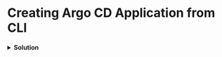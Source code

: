 # Creating Argo CD Application from CLI

<details>
<summary><b>Solution</b></summary>
<p>
## 1. Forward port for ArgoCD

```bash
kubectl port-forward svc/argocd-server -n argocd 8080:443
```

## 2. Login using CLI and start using commands

```bash
argocd login 127.0.0.1:8080
```

## 3. Create application with Argo CLI

```bash
argocd app create app-2 --repo https://github.com/spy86/argocd-example-apps.git --revision master --path guestbook --dest-server https://kubernetes.default.svc --dest-namespace app-2 --sync-option CreateNamespace=true --grpc-web
```

## 4. Verify app is created

```bash
argocd app list --grpc-web
```

## 5. Sync the application

```bash
argocd app sync app-2 --grpc-web
```

## 6. Verify app is synced

```bash
argocd app list --grpc-web
```

</p>
</details>
